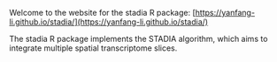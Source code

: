 Welcome to the website for the stadia R package: [https://yanfang-li.github.io/stadia/](https://yanfang-li.github.io/stadia/) 

The stadia R package implements the STADIA algorithm, which aims to integrate multiple spatial transcriptome slices. 
